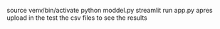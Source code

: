 source venv/bin/activate
python moddel.py
streamlit run app.py
apres upload in the test the csv files to see the results 